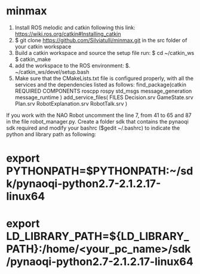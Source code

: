 # minmax

1) Install ROS melodic and catkin following this link: https://wiki.ros.org/catkin#Installing_catkin
2) $ git clone https://github.com/Silviatulli/minmax.git in the src folder of your catkin workspace
3) Build a catkin workspace and source the setup file run:
    $ cd ~/catkin_ws
    $ catkin_make
4) add the workspace to the ROS environment:
    $. ~/catkin_ws/devel/setup.bash
5) Make sure that the CMakeLists.txt file is configured properly, with all the services and the dependencies listed as follows:
    find_package(catkin REQUIRED COMPONENTS
      roscpp
      rospy
      std_msgs
      message_generation
      message_runtime
    )
    add_service_files(
       FILES
       Decision.srv
       GameState.srv
       Plan.srv
       RobotExplanation.srv
       RobotTalk.srv
     )

If you work with the NAO Robot uncomment the line 7, from 41 to 65 and 87 in the file robot_manager.py.
Create a folder sdk that contains the pynaoqi sdk required and modify your bashrc ($gedit ~/.bashrc) to indicate the python and library path as following:
# export PYTHONPATH=$PYTHONPATH:~/sdk/pynaoqi-python2.7-2.1.2.17-linux64
# export LD_LIBRARY_PATH=${LD_LIBRARY_PATH}:/home/<your_pc_name>/sdk/pynaoqi-python2.7-2.1.2.17-linux64


